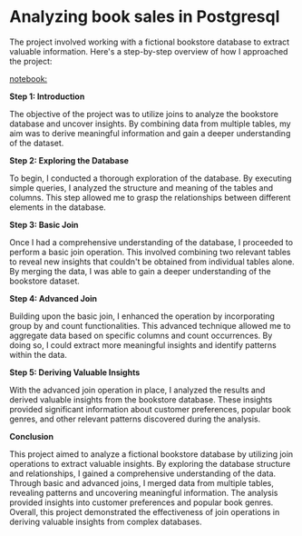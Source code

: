 
# Analyzing book sales in Postgresql

The project involved working with a fictional bookstore database to extract valuable information. Here's a step-by-step overview of how I approached the project: 

[notebook:]()

<b>Step 1: Introduction</b>

The objective of the project was to utilize joins to analyze the bookstore database and uncover insights. By combining data from multiple tables, my aim was to derive meaningful information and gain a deeper understanding of the dataset.

<b>Step 2: Exploring the Database</b>

To begin, I conducted a thorough exploration of the database. By executing simple queries, I analyzed the structure and meaning of the tables and columns. This step allowed me to grasp the relationships between different elements in the database.

<b>Step 3: Basic Join</b>

Once I had a comprehensive understanding of the database, I proceeded to perform a basic join operation. This involved combining two relevant tables to reveal new insights that couldn't be obtained from individual tables alone. By merging the data, I was able to gain a deeper understanding of the bookstore dataset.

<b>Step 4: Advanced Join</b>

Building upon the basic join, I enhanced the operation by incorporating group by and count functionalities. This advanced technique allowed me to aggregate data based on specific columns and count occurrences. By doing so, I could extract more meaningful insights and identify patterns within the data.

<b>Step 5: Deriving Valuable Insights</b>

With the advanced join operation in place, I analyzed the results and derived valuable insights from the bookstore database. These insights provided significant information about customer preferences, popular book genres, and other relevant patterns discovered during the analysis.

<b>Conclusion</b>

This project aimed to analyze a fictional bookstore database by utilizing join operations to extract valuable insights. By exploring the database structure and relationships, I gained a comprehensive understanding of the data. Through basic and advanced joins, I merged data from multiple tables, revealing patterns and uncovering meaningful information. The analysis provided insights into customer preferences and popular book genres. Overall, this project demonstrated the effectiveness of join operations in deriving valuable insights from complex databases.


